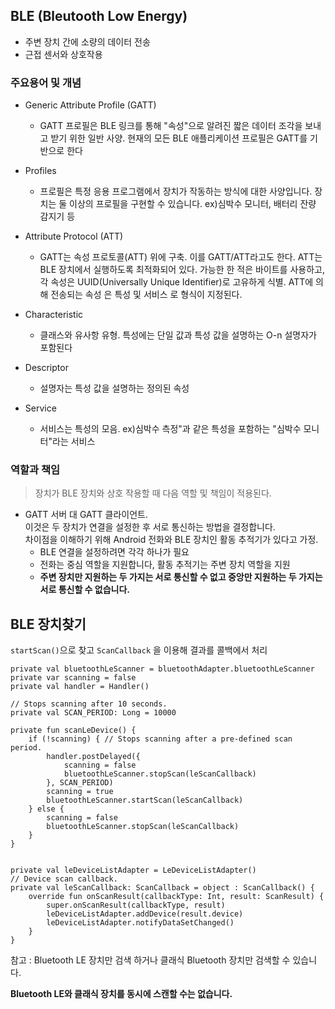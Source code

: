 ## BLE (Bleutooth Low Energy)

- 주변 장치 간에 소량의 데이터 전송
- 근접 센서와 상호작용

### 주요용어 및 개념

- Generic Attribute Profile (GATT)
  - GATT 프로필은 BLE 링크를 통해 "속성"으로 알려진 짧은 데이터 조각을 보내고 받기 위한 일반 사양. 현재의 모든 BLE 애플리케이션 프로필은 GATT를 기반으로 한다

- Profiles
  - 프로필은 특정 응용 프로그램에서 장치가 작동하는 방식에 대한 사양입니다. 장치는 둘 이상의 프로필을 구현할 수 있습니다. ex)심박수 모니터, 배터리 잔량 감지기 등
- Attribute Protocol (ATT)
  - GATT는 속성 프로토콜(ATT) 위에 구축. 이를 GATT/ATT라고도 한다. ATT는 BLE 장치에서 실행하도록 최적화되어 있다. 
     가능한 한 적은 바이트를 사용하고, 각 속성은 UUID(Universally Unique Identifier)로 고유하게 식별. ATT에 의해 전송되는 속성 은 특성 및 서비스 로 형식이 지정된다.
- Characteristic
  - 클래스와 유사항 유형. 특성에는 단일 값과 특성 값을 설명하는 O-n 설명자가 포함된다
- Descriptor
  - 설명자는 특성 값을 설명하는 정의된 속성
- Service
  - 서비스는 특성의 모음. ex)심박수 측정"과 같은 특성을 포함하는 "심박수 모니터"라는 서비스

### 역할과 책임

>장치가 BLE 장치와 상호 작용할 때 다음 역할 및 책임이 적용된다.

- GATT 서버 대 GATT 클라이언트.  
  이것은 두 장치가 연결을 설정한 후 서로 통신하는 방법을 결정합니다.  
  차이점을 이해하기 위해 Android 전화와 BLE 장치인 활동 추적기가 있다고 가정.
  - BLE 연결을 설정하려면 각각 하나가 필요
  - 전화는 중심 역할을 지원합니다, 활동 추적기는 주변 장치 역할을 지원  
  - **주변 장치만 지원하는 두 가지는 서로 통신할 수 없고 중앙만 지원하는 두 가지는 서로 통신할 수 없습니다.**

## BLE 장치찾기

`startScan()`으로 찾고 `ScanCallback` 을 이용해 결과를 콜백에서 처리

```
private val bluetoothLeScanner = bluetoothAdapter.bluetoothLeScanner
private var scanning = false
private val handler = Handler()

// Stops scanning after 10 seconds.
private val SCAN_PERIOD: Long = 10000

private fun scanLeDevice() {
    if (!scanning) { // Stops scanning after a pre-defined scan period.
        handler.postDelayed({
            scanning = false
            bluetoothLeScanner.stopScan(leScanCallback)
        }, SCAN_PERIOD)
        scanning = true
        bluetoothLeScanner.startScan(leScanCallback)
    } else {
        scanning = false
        bluetoothLeScanner.stopScan(leScanCallback)
    }
}


private val leDeviceListAdapter = LeDeviceListAdapter()
// Device scan callback.
private val leScanCallback: ScanCallback = object : ScanCallback() {
    override fun onScanResult(callbackType: Int, result: ScanResult) {
        super.onScanResult(callbackType, result)
        leDeviceListAdapter.addDevice(result.device)
        leDeviceListAdapter.notifyDataSetChanged()
    }
}
```


참고 : Bluetooth LE 장치만 검색 하거나 클래식 Bluetooth 장치만 검색할 수 있습니다.

**Bluetooth LE와 클래식 장치를 동시에 스캔할 수는 없습니다.**
